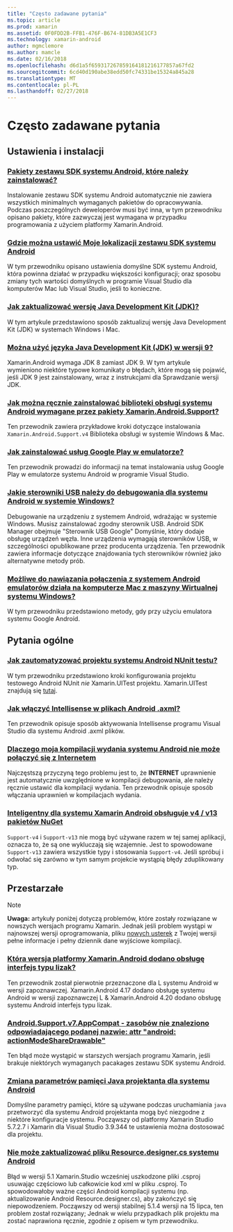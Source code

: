 ```yaml
---
title: "Często zadawane pytania"
ms.topic: article
ms.prod: xamarin
ms.assetid: 0F0FDD2B-FFB1-476F-B674-81DB3A5E1CF3
ms.technology: xamarin-android
author: mgmclemore
ms.author: mamcle
ms.date: 02/16/2018
ms.openlocfilehash: d6d1a5f659317267859164181216177857a67fd2
ms.sourcegitcommit: 6cd40d190abe38edd50fc74331be15324a845a28
ms.translationtype: MT
ms.contentlocale: pl-PL
ms.lasthandoff: 02/27/2018
---
```

# <a name="frequently-asked-questions"></a>Często zadawane pytania

## <a name="installation--setup"></a>Ustawienia i instalacji

### <a name="which-android-sdk-packages-should-i-installinstall-android-sdk-packagesmd"></a>[Pakiety zestawu SDK systemu Android, które należy zainstalować?](install-android-sdk-packages.md)

Instalowanie zestawu SDK systemu Android automatycznie nie zawiera wszystkich minimalnych wymaganych pakietów do opracowywania. Podczas poszczególnych deweloperów musi być inna, w tym przewodniku opisano pakiety, które zazwyczaj jest wymagana w przypadku programowania z użyciem platformy Xamarin.Android.

### <a name="where-can-i-set-my-android-sdk-locationsandroid-sdk-locationmd"></a>[Gdzie można ustawić Moje lokalizacji zestawu SDK systemu Android](android-sdk-location.md)

W tym przewodniku opisano ustawienia domyślne SDK systemu Android, która powinna działać w przypadku większości konfiguracji; oraz sposobu zmiany tych wartości domyślnych w programie Visual Studio dla komputerów Mac lub Visual Studio, jeśli to konieczne.

### <a name="how-do-i-update-the-java-development-kit-jdk-versionupdate-jdkmd"></a>[Jak zaktualizować wersję Java Development Kit (JDK)?](update-jdk.md)

W tym artykule przedstawiono sposób zaktualizuj wersję Java Development Kit (JDK) w systemach Windows i Mac.

### <a name="can-i-use-java-development-kit-jdk-version-9jdk9-errorsmd"></a>[Można użyć języka Java Development Kit (JDK) w wersji 9?](jdk9-errors.md)

Xamarin.Android wymaga JDK 8 zamiast JDK 9. W tym artykule wymieniono niektóre typowe komunikaty o błędach, które mogą się pojawić, jeśli JDK 9 jest zainstalowany, wraz z instrukcjami dla Sprawdzanie wersji JDK.


### <a name="how-can-i-manually-install-the-android-support-libraries-required-by-the-xamarinandroidsupport-packagesinstall-android-support-librarymd"></a>[Jak można ręcznie zainstalować biblioteki obsługi systemu Android wymagane przez pakiety Xamarin.Android.Support?](install-android-support-library.md)

Ten przewodnik zawiera przykładowe kroki dotyczące instalowania `Xamarin.Android.Support.v4` Biblioteka obsługi w systemie Windows & Mac.

### <a name="how-do-i-install-google-play-services-in-an-emulatorinstall-gpsmd"></a>[Jak zainstalować usług Google Play w emulatorze?](install-gps.md)

Ten przewodnik prowadzi do informacji na temat instalowania usług Google Play w emulatorze systemu Android w programie Visual Studio.

### <a name="what-usb-drivers-do-i-need-to-debug-android-on-windowsandroid-drivers-debug-windowsmd"></a>[Jakie sterowniki USB należy do debugowania dla systemu Android w systemie Windows?](android-drivers-debug-windows.md)

Debugowanie na urządzeniu z systemem Android, wdrażając w systemie Windows. Musisz zainstalować zgodny sterownik USB. Android SDK Manager obejmuje "Sterownik USB Google" Domyślnie, który dodaje obsługę urządzeń węzła.
Inne urządzenia wymagają sterowników USB, w szczególności opublikowane przez producenta urządzenia. Ten przewodnik zawiera informacje dotyczące znajdowania tych sterowników również jako alternatywne metody prób.

### <a name="is-it-possible-to-connect-to-android-emulators-running-on-a-mac-from-a-windows-vmconnect-android-emulator-mac-windowsmd"></a>[Możliwe do nawiązania połączenia z systemem Android emulatorów działa na komputerze Mac z maszyny Wirtualnej systemu Windows?](connect-android-emulator-mac-windows.md)

W tym przewodniku przedstawiono metody, gdy przy użyciu emulatora systemu Google Android.

## <a name="general-questions"></a>Pytania ogólne

### <a name="how-do-i-automate-an-android-nunit-test-projectautomate-android-nunit-testmd"></a>[Jak zautomatyzować projektu systemu Android NUnit testu?](automate-android-nunit-test.md)

W tym przewodniku przedstawiono kroki konfigurowania projektu testowego Android NUnit _nie_ Xamarin.UITest projektu. Xamarin.UITest znajdują się [tutaj](https://docs.microsoft.com/appcenter/test-cloud/preparing-for-upload/uitest).

### <a name="how-do-i-enable-intellisense-in-android-axml-filesenable-axml-intellisensemd"></a>[Jak włączyć Intellisense w plikach Android .axml?](enable-axml-intellisense.md)

Ten przewodnik opisuje sposób aktywowania Intellisense programu Visual Studio dla systemu Android .axml plików.

### <a name="why-cant-my-android-release-build-connect-to-the-internetandroid-internetmd"></a>[Dlaczego moja kompilacji wydania systemu Android nie może połączyć się z Internetem](android-internet.md)

Najczęstszą przyczyną tego problemu jest to, że **INTERNET** uprawnienie jest automatycznie uwzględnione w kompilacji debugowania, ale należy ręcznie ustawić dla kompilacji wydania. Ten przewodnik opisuje sposób włączania uprawnień w kompilacjach wydania.

### <a name="smarter-xamarin-android-support-v4--v13-nuget-packagesandroid-support-v4v13-librariesmd"></a>[Inteligentny dla systemu Xamarin Android obsługuje v4 / v13 pakietów NuGet](android-support-v4v13-libraries.md)

`Support-v4` i `Support-v13` nie mogą być używane razem w tej samej aplikacji, oznacza to, że są one wykluczają się wzajemnie. Jest to spowodowane `Support-v13` zawiera wszystkie typy i stosowania `Support-v4`. Jeśli spróbuj i odwołać się zarówno w tym samym projekcie wystąpią błędy zduplikowany typ.


## <a name="deprecated"></a>Przestarzałe

> [!NOTE]
> **Uwaga:** artykuły poniżej dotyczą problemów, które zostały rozwiązane w nowszych wersjach programu Xamarin. Jednak jeśli problem wystąpi w najnowszej wersji oprogramowania, pliku [nowych usterek](~/cross-platform/troubleshooting/questions/howto-file-bug.md) z Twojej wersji pełne informacje i pełny dziennik dane wyjściowe kompilacji.

### <a name="what-version-of-xamarinandroid-added-lollipop-supportxa-lollipopmd"></a>[Która wersja platformy Xamarin.Android dodano obsługę interfejs typu lizak?](xa-lollipop.md)

Ten przewodnik został pierwotnie przeznaczone dla L systemu Android w wersji zapoznawczej. Xamarin.Android 4.17 dodano obsługę systemu Android w wersji zapoznawczej L & Xamarin.Android 4.20 dodano obsługę systemu Android interfejs typu lizak.

### <a name="androidsupportv7appcompat---no-resource-found-that-matches-the-given-name-attr-androidactionmodesharedrawablemissing-action-mode-share-drawablemd"></a>[Android.Support.v7.AppCompat - zasobów nie znaleziono odpowiadającego podanej nazwie: attr "android: actionModeShareDrawable"](missing-action-mode-share-drawable.md)

Ten błąd może wystąpić w starszych wersjach programu Xamarin, jeśli brakuje niektórych wymaganych pacakages zestawu SDK systemu Android.

### <a name="adjusting-java-memory-parameters-for-the-android-designerandroid-designer-java-memorymd"></a>[Zmiana parametrów pamięci Java projektanta dla systemu Android](android-designer-java-memory.md)

Domyślne parametry pamięci, które są używane podczas uruchamiania `java` przetworzyć dla systemu Android projektanta mogą być niezgodne z niektóre konfiguracje systemu. Począwszy od platformy Xamarin Studio 5.7.2.7 i Xamarin dla Visual Studio 3.9.344 te ustawienia można dostosować dla projektu.

### <a name="my-android-resourcedesignercs-file-will-not-updateresource-designer-wont-updatemd"></a>[Nie może zaktualizować pliku Resource.designer.cs systemu Android](resource-designer-wont-update.md)

Błąd w wersji 5.1 Xamarin.Studio wcześniej uszkodzone pliki .csproj usuwając częściowo lub całkowicie kod xml w pliku .csproj. To spowodowałoby ważne części Android kompilacji systemu (np. aktualizowanie Android Resource.designer.cs), aby zakończyć się niepowodzeniem. Począwszy od wersji stabilnej 5.1.4 wersji na 15 lipca, ten problem został rozwiązany; Jednak w wielu przypadkach plik projektu ma zostać naprawiona ręcznie, zgodnie z opisem w tym przewodniku.



